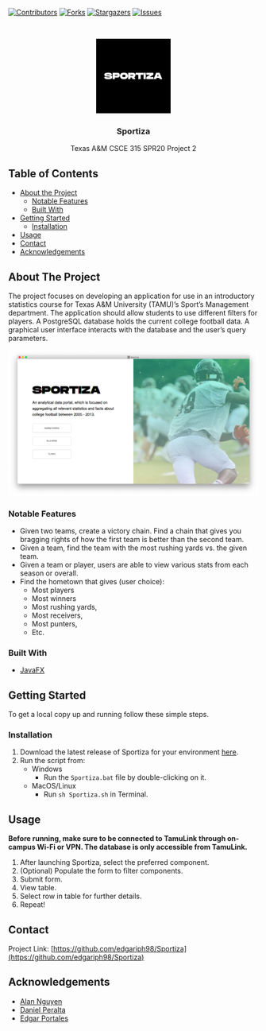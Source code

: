 
<!-- PROJECT SHIELDS -->
[![Contributors][contributors-shield]][contributors-url]
[![Forks][forks-shield]][forks-url]
[![Stargazers][stars-shield]][stars-url]
[![Issues][issues-shield]][issues-url]


<!-- PROJECT LOGO -->
<br />
<p align="center">
  <a href="https://github.com/edgariph98/Sportiza">
    <img src="html/images/logo.png" alt="Logo" width="150" height="150">
  </a>

  <h3 align="center">Sportiza</h3>

  <p align="center">
    Texas A&M CSCE 315 SPR20 Project 2
  </p>
</p>


<!-- TABLE OF CONTENTS -->
## Table of Contents

* [About the Project](#about-the-project)
  * [Notable Features](#notable-features)
  * [Built With](#built-with)
* [Getting Started](#getting-started)
  * [Installation](#installation)
* [Usage](#usage)
* [Contact](#contact)
* [Acknowledgements](#acknowledgements)


<!-- ABOUT THE PROJECT -->
## About The Project
The project focuses on developing an application for use in an introductory statistics course for Texas A&M University (TAMU)’s Sport’s Management department. The application should allow students to use different filters for players. A PostgreSQL database holds the current college football data. A graphical user interface interacts with the database and the user’s query parameters.

![Product Name Screen Shot][product-screenshot]

### Notable Features
* Given two teams, create a victory chain. Find a chain that gives you bragging rights of how the first team is better than the second team.  
* Given a team, find the team with the most rushing yards vs. the given team.
* Given a team or player, users are able to view various stats from each season or overall.
* Find the hometown that gives (user choice):
	* Most players
	* Most winners
	* Most rushing yards,
	* Most receivers,
	* Most punters,
	*  Etc.

### Built With

* [JavaFX](https://openjfx.io/)


<!-- GETTING STARTED -->
## Getting Started

To get a local copy up and running follow these simple steps.

### Installation

1. Download the latest release of Sportiza for your environment [here](https://github.com/edgariph98/Sportiza/releases/latest).
2. Run the script from:
	* Windows
		* Run the `Sportiza.bat` file by double-clicking on it.
	* MacOS/Linux
		* Run  `sh Sportiza.sh` in Terminal.


<!-- USAGE EXAMPLES -->
## Usage
**Before running, make sure to be connected to TamuLink through on-campus Wi-Fi or VPN. The database is only accessible from TamuLink.**

1. After launching Sportiza, select the preferred component.
2. (Optional) Populate the form to filter components.
3. Submit form.
4. View table.
5. Select row in table for further details.
6. Repeat!


<!-- CONTACT -->
## Contact

Project Link: [https://github.com/edgariph98/Sportiza](https://github.com/edgariph98/Sportiza)


<!-- ACKNOWLEDGEMENTS -->
## Acknowledgements


* [Alan Nguyen](https://github.com/anguyen120)
* [Daniel Peralta](https://github.com/DanP114)
* [Edgar Portales](https://github.com/edgariph98)


<!-- MARKDOWN LINKS & IMAGES -->
<!-- https://www.markdownguide.org/basic-syntax/#reference-style-links -->
[contributors-shield]: https://img.shields.io/github/contributors/edgariph98/Sportiza.svg?style=flat-square
[contributors-url]: https://github.com/edgariph98/Sportiza/graphs/contributors
[forks-shield]: https://img.shields.io/github/forks/edgariph98/Sportiza.svg?style=flat-square
[forks-url]: https://github.com/edgariph98/Sportiza/network/members
[stars-shield]: https://img.shields.io/github/stars/edgariph98/Sportiza.svg?style=flat-square
[stars-url]: https://github.com/edgariph98/Sportiza/stargazers
[issues-shield]: https://img.shields.io/github/issues/edgariph98/Sportiza.svg?style=flat-square
[issues-url]: https://github.com/edgariph98/Sportiza/issues
[product-screenshot]: html/images/product.png
